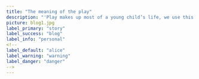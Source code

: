 ```yaml
---
title: "The meaning of the play"
description: "'Play makes up most of a young child’s life, we use this to encourage content, method and process learning. During play children use their curiosity to connect with the world around them. This is how they explore their surroundings."
picture: blog1.jpg
label_primary: "story"
label_success: "blog"
label_info: "personal"
<!--
label_default: "alice" 
label_warning: "warning"
label_danger: "danger"
-->
---
```

